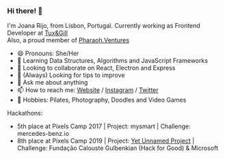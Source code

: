 ### Hi there! 👋

I'm Joana Rijo, from Lisbon, Portugal. Currently working as Frontend Developer at [Tux&Gill](https://www.tux-gill.pt/)  
Also, a proud member of [Pharaoh.Ventures](https://pharaoh.ventures/)

- 😄 Pronouns: She/Her
- 🌱 Learning Data Structures, Algorithms and JavaScript Frameworks
- 👯 Looking to collaborate on React, Electron and Express
- 🤔 (Always) Looking for tips to improve
- 💬 Ask me about anything
- 📫 How to reach me: [Website](https://joanarijo.dev) / [Instagram](https://www.instagram.com/joana_rijo/) / [Twitter](https://twitter.com/joanarijo)
- 🚀 Hobbies: Pilates, Photography, Doodles and Video Games

Hackathons:
- 5th place at Pixels Camp 2017 | Project: mysmart | Challenge: mercedes-benz.io
- 8th place at Pixels Camp 2019 | Project: [Yet Unnamed Project](https://taikai.network/en/pixelscamp/challenges/pixels-camp/projects/cjtin5qji1zy40b84fklxhtiz/idea) | Challenge: Fundação Calouste Gulbenkian (Hack for Good) & Microsoft
